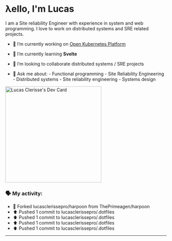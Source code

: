 # λello, I'm Lucas

I am a Site reliability Engineer with experience in system and web programming. I love to work on distributed systems and SRE related projects.

- 🔭 I’m currently working on [Open Kubernetes Platform](https://github.com/open-kubernetes-platform/okp)
- 🌱 I’m currently learning **Svelte**
- 👯 I’m looking to collaborate distributed systems / SRE projects

- 💬 Ask me about:
      - Functional programming
      - Site Reliability Engineering
      - Distributed systems
      - Site reliability engineering
      - Systems design

<a href="https://app.daily.dev/lucasclerissepr"><img src="https://api.daily.dev/devcards/325402480c4f457f961748160e6bf6eb.png?r=29p" width="300" alt="Lucas Clerisse's Dev Card"/></a>

### 🗣 My activity:

* 🍴 Forked lucasclerissepro/harpoon from ThePrimeagen/harpoon
* ⬆️ Pushed 1 commit to lucasclerissepro/.dotfiles
* ⬆️ Pushed 1 commit to lucasclerissepro/.dotfiles
* ⬆️ Pushed 1 commit to lucasclerissepro/.dotfiles
* ⬆️ Pushed 1 commit to lucasclerissepro/.dotfiles
---
